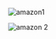![amazon1](https://github.com/Hossam281/Amazon-clone/assets/83101891/180dcf2c-a6d2-49ca-95af-95d748c8673f)




![amazon 2 ](https://github.com/Hossam281/Amazon-clone/assets/83101891/6e3c475f-4131-4569-97d7-7023cfb3a525)
